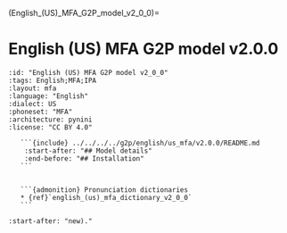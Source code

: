 
(English_(US)_MFA_G2P_model_v2_0_0)=
# English (US) MFA G2P model v2.0.0

``````{g2p} English (US) MFA G2P model v2.0.0
:id: "English (US) MFA G2P model v2_0_0"
:tags: English;MFA;IPA
:layout: mfa
:language: "English"
:dialect: US
:phoneset: "MFA"
:architecture: pynini
:license: "CC BY 4.0"

   ```{include} ../../../../g2p/english/us_mfa/v2.0.0/README.md
    :start-after: "## Model details"
    :end-before: "## Installation"
   ```


   ```{admonition} Pronunciation dictionaries
   * {ref}`english_(us)_mfa_dictionary_v2_0_0`
   ```
``````

```{include} ../../../../g2p/english/us_mfa/v2.0.0/README.md
:start-after: "new)."
```
